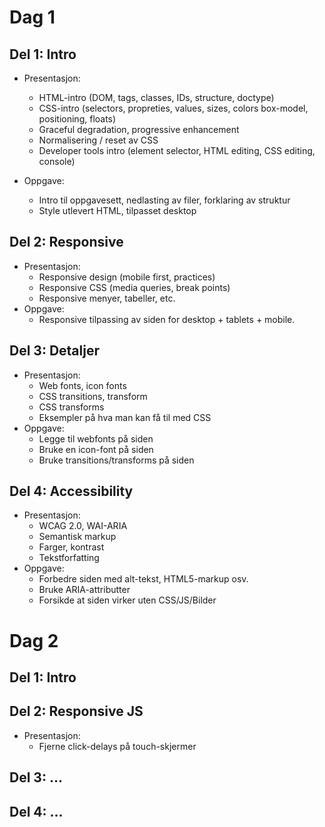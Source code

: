 # Dag 1


## Del 1: Intro

* Presentasjon:
    * HTML-intro (DOM, tags, classes, IDs, structure, doctype)
    * CSS-intro (selectors, propreties, values, sizes, colors box-model, positioning, floats)
    * Graceful degradation, progressive enhancement
    * Normalisering / reset av CSS
    * Developer tools intro (element selector, HTML editing, CSS editing, console)

* Oppgave:
    * Intro til oppgavesett, nedlasting av filer, forklaring av struktur
    * Style utlevert HTML, tilpasset desktop

## Del 2: Responsive

* Presentasjon:
    * Responsive design (mobile first, practices)
    * Responsive CSS (media queries, break points)
    * Responsive menyer, tabeller, etc.
* Oppgave:
    * Responsive tilpassing av siden for desktop + tablets + mobile.

## Del 3: Detaljer

* Presentasjon:
    * Web fonts, icon fonts
    * CSS transitions, transform
    * CSS transforms
    * Eksempler på hva man kan få til med CSS
* Oppgave:
    * Legge til webfonts på siden
    * Bruke en icon-font på siden
    * Bruke transitions/transforms på siden

## Del 4: Accessibility

* Presentasjon:
    * WCAG 2.0, WAI-ARIA
    * Semantisk markup
    * Farger, kontrast
    * Tekstforfatting
* Oppgave:
    * Forbedre siden med alt-tekst, HTML5-markup osv.
    * Bruke ARIA-attributter
    * Forsikde at siden virker uten CSS/JS/Bilder


# Dag 2

## Del 1: Intro

## Del 2: Responsive JS

* Presentasjon:
    * Fjerne click-delays på touch-skjermer

## Del 3: ...

## Del 4: ...
